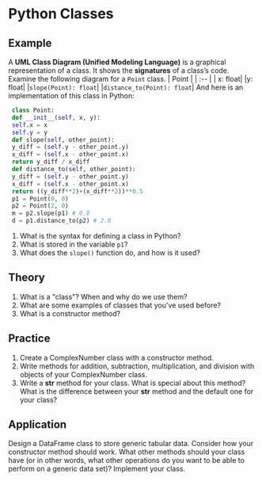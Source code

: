 # Python Classes
## Example
A **UML Class Diagram (Unified Modeling Language)** is a graphical
representation of a class. It shows the **signatures** of a class’s
code.
Examine the following diagram for a `Point` class.
| Point |
| :-- |
| x: float|
|y: float|
|`slope(Point): float`|
|`distance_to(Point): float`|
And here is an implementation of this class in Python:
```py
 class Point:
 def __init__(self, x, y):
 self.x = x
 self.y = y
 def slope(self, other_point):
 y_diff = (self.y - other_point.y)
 x_diff = (self.x - other_point.x)
 return y_diff / x_diff
 def distance_to(self, other_point):
 y_diff = (self.y - other_point.y)
 x_diff = (self.x - other_point.x)
 return ((y_diff**2)+(x_diff**2))**0.5
 p1 = Point(0, 0)
 p2 = Point(2, 0)
 m = p2.slope(p1) # 0.0
 d = p1.distance_to(p2) # 2.0
```
1. What is the syntax for defining a class in Python?
2. What is stored in the variable `p1`?
3. What does the `slope()` function do, and how is it used?
## Theory
1. What is a "class"? When and why do we use them?
2. What are some examples of classes that you've used before?
3. What is a constructor method?
## Practice
1. Create a ComplexNumber class with a constructor method.
2. Write methods for addition, subtraction, multiplication, and
division with objects of your ComplexNumber class.
3. Write a __str__ method for your class. What is special about this
method? What is the difference between your __str__ method and the
default one for your class?
## Application
Design a DataFrame class to store generic tabular data. Consider how
your constructor method should work. What other methods should your
class have (or in other words, what other operations do you want to be
able to perform on a generic data set)? Implement your class.

